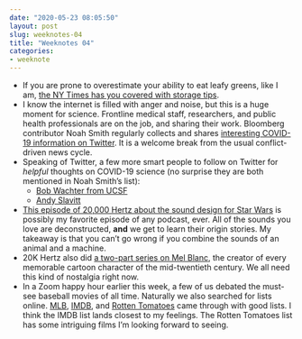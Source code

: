```yaml
--- 
date: "2020-05-23 08:05:50"
layout: post
slug: weeknotes-04
title: "Weeknotes 04"
categories:
- weeknote
---
```


- If you are prone to overestimate your ability to eat leafy greens, like I am, [the NY Times has you covered with storage tips](https://www.nytimes.com/2020/05/14/dining/storing-hearty-greens.html).
- I know the internet is filled with anger and noise, but this is a huge moment for science. Frontline medical staff, researchers, and public health professionals are on the job, and sharing their work. Bloomberg contributor Noah Smith regularly collects and shares [interesting COVID-19 information on Twitter](https://twitter.com/Noahpinion/status/1264056986460491778). It is a welcome break from the usual conflict-driven news cycle.
- Speaking of Twitter, a few more smart people to follow on Twitter for *helpful* thoughts on COVID-19 science (no surprise they are both mentioned in Noah Smith’s list):
  - [Bob Wachter from UCSF](https://twitter.com/Bob_Wachter/status/1264027988795904000)
  - [Andy Slavitt](https://twitter.com/ASlavitt/status/1264230566154690560) 
- [This episode of 20,000 Hertz about the sound design for Star Wars](https://www.20k.org/episodes/pewpew) is possibly my favorite episode of any podcast, ever. All of the sounds you love are deconstructed, **and** we get to learn their origin stories. My takeaway is that you can’t go wrong if you combine the sounds of an animal and a machine.
- 20K Hertz also did [a two-part series on Mel Blanc](https://www.20k.org/episodes/whatsupdoc), the creator of every memorable cartoon character of the mid-twentieth century. We all need this kind of nostalgia right now.
- In a Zoom happy hour earlier this week, a few of us debated the must-see baseball movies of all time. Naturally we also searched for lists online. [MLB](https://www.mlb.com/news/best-baseball-movies-of-all-time-c301609142), [IMDB](https://www.imdb.com/list/ls064950205/), and [Rotten Tomatoes](https://editorial.rottentomatoes.com/guide/best-baseball-movies/) came through with good lists. I think the IMDB list lands closest to my feelings. The Rotten Tomatoes list has some intriguing films I’m looking forward to seeing. 
